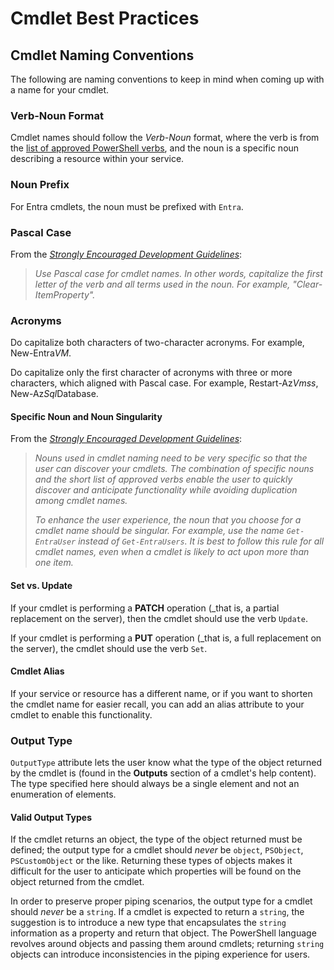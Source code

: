 # Cmdlet Best Practices

## Cmdlet Naming Conventions

The following are naming conventions to keep in mind when coming up with a name for your cmdlet.

### Verb-Noun Format

Cmdlet names should follow the _Verb-Noun_ format, where the verb is from the [list of approved PowerShell verbs][approved-verbs], and the noun is a specific noun describing a resource within your service.

### Noun Prefix

For Entra cmdlets, the noun must be prefixed with `Entra`.

### Pascal Case

From the [_Strongly Encouraged Development Guidelines_][strongly-encouraged-dev-guide]:

> _Use Pascal case for cmdlet names. In other words, capitalize the first letter of the verb and all terms used in the noun. For example, "Clear-ItemProperty"._

### Acronyms

Do capitalize both characters of two-character acronyms. For example, New-Entra*VM*.

Do capitalize only the first character of acronyms with three or more characters, which aligned with Pascal case. For example, Restart-Az*Vmss*, New-Az*Sql*Database.

#### Specific Noun and Noun Singularity

From the [_Strongly Encouraged Development Guidelines_][sd01-strongly-encouraged-development-guidelines]:

> _Nouns used in cmdlet naming need to be very specific so that the user can discover your cmdlets. The combination of specific nouns and the short list of approved verbs enable the user to quickly discover and anticipate functionality while avoiding duplication among cmdlet names._
>
> _To enhance the user experience, the noun that you choose for a cmdlet name should be singular. For example, use the name `Get-EntraUser` instead of `Get-EntraUsers`. It is best to follow this rule for all cmdlet names, even when a cmdlet is likely to act upon more than one item._

#### Set vs. Update

If your cmdlet is performing a **PATCH** operation (_that is, a partial replacement on the server), then the cmdlet should use the verb `Update`.

If your cmdlet is performing a **PUT** operation (_that is, a full replacement on the server), the cmdlet should use the verb `Set`.

#### Cmdlet Alias

If your service or resource has a different name, or if you want to shorten the cmdlet name for easier recall, you can add an alias attribute to your cmdlet to enable this functionality.

### Output Type

`OutputType` attribute lets the user know what the type of the object returned by the cmdlet is (found in the **Outputs** section of a cmdlet's help content). The type specified here should always be a single element and not an enumeration of elements.

#### Valid Output Types

If the cmdlet returns an object, the type of the object returned must be defined; the output type for a cmdlet should _never_ be `object`, `PSObject`, `PSCustomObject` or the like. Returning these types of objects makes it difficult for the user to anticipate which properties will be found on the object returned from the cmdlet.

In order to preserve proper piping scenarios, the output type for a cmdlet should _never_ be a `string`. If a cmdlet is expected to return a `string`, the suggestion is to introduce a new type that encapsulates the `string` information as a property and return that object. The PowerShell language revolves around objects and passing them around cmdlets; returning `string` objects can introduce inconsistencies in the piping experience for users.

[approved-verbs]: https://learn.microsoft.com/powershell/scripting/developer/cmdlet/approved-verbs-for-windows-powershell-commands
[strongly-encouraged-dev-guide]: https://learn.microsoft.com/powershell/scripting/developer/cmdlet/strongly-encouraged-development-guidelines#use-pascal-case-for-cmdlet-names-sd02
[sd01-strongly-encouraged-development-guidelines]: https://learn.microsoft.com/powershell/scripting/developer/cmdlet/strongly-encouraged-development-guidelines#use-a-specific-noun-for-a-cmdlet-name-sd01
